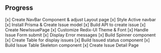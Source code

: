 ## Progress
[x] Create NavBar Component & adjust Layout page
[x] Style Active navbar
[x] Install Prisma & Create Issue model
[x] Build API to create issue
[x] Create NewIssuePage
[x] Customize Redix-UI Theme & Font
[x] Handle Issue Form submit
[x] Display Error messages
[x] Build Spinner component
[x] Create Table for display issues
[x] Build Issued status component
[x] Build Issue Table Skeleton component
[x] Create Issue Detail Page